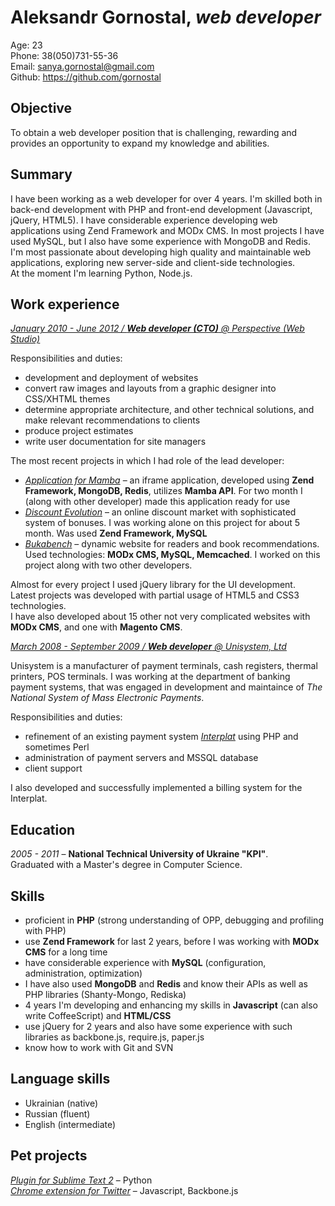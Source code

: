 # Aleksandr Gornostal, _web developer_

Age: 23  
Phone: 38(050)731-55-36  
Email: <sanya.gornostal@gmail.com>  
Github: <https://github.com/gornostal>

## Objective

To obtain a web developer position that is challenging, rewarding and provides an opportunity to expand my knowledge and abilities.

## Summary

I have been working as a web developer for over 4 years.
I'm skilled both in back-end development with PHP and front-end development (Javascript, jQuery, HTML5).
I have considerable experience developing web applications using Zend Framework and MODx CMS.
In most projects I have used MySQL, but I also have some experience with MongoDB and Redis.  
I'm most passionate about developing high quality and maintainable web applications, exploring new server-side and client-side technologies.  
At the moment I'm learning Python, Node.js.


## Work experience

<u>_January 2010 - June 2012 / **Web developer (CTO)** @ [Perspective (Web Studio)](http://perspective.net.ua)_</u>  

Responsibilities and duties:

* development and deployment of websites
* convert raw images and layouts from a graphic designer into CSS/XHTML themes
* determine appropriate architecture, and other technical solutions, and make relevant recommendations to clients
* produce project estimates
* write user documentation for site managers

The most recent projects in which I had role of the lead developer:

* _[Application for Mamba](http://mamba.ru/app_platform/?action=view&app_id=288)_ – an iframe application, developed using
    **Zend Framework, MongoDB, Redis**, utilizes **Mamba API**.
    For two month I (along with other developer) made this application ready for use
* _[Discount Evolution](http://discount-on-lines.com)_ – an online discount market with sophisticated system of bonuses. 
    I was working alone on this project for about 5 month. Was used **Zend Framework, MySQL**
* _[Bukabench](http://bukabench.com)_ – dynamic website for readers and book recommendations.
    Used technologies: **MODx CMS, MySQL, Memcached**. I worked on this project along with two other developers.

Almost for every project I used jQuery library for the UI development.  
Latest projects was developed with partial usage of HTML5 and CSS3 technologies.  
I have also developed about 15 other not very complicated websites with **MODx CMS**, and one with **Magento CMS**.

<u>_March 2008 - September 2009 / **Web developer** @ [Unisystem, Ltd](http://unisystem.ua/en.html)_</u>

Unisystem is a manufacturer of payment terminals, cash registers, thermal printers, POS terminals.
I was working at the department of banking payment systems, that was engaged in development and maintaince of _The National System of Mass Electronic Payments_.  

Responsibilities and duties:

* refinement of an existing payment system _[Interplat](http://interplat.ua/)_ using PHP and sometimes Perl
* administration of payment servers and MSSQL database
* client support

I also developed and successfully implemented a billing system for the Interplat.


## Education

_2005 - 2011_ – **National Technical University of Ukraine "KPI"**.  
Graduated with a Master's degree in Computer Science.

## Skills

* proficient in **PHP** (strong understanding of OPP, debugging and profiling with PHP)
* use **Zend Framework** for last 2 years, before I was working with **MODx CMS** for a long time
* have considerable experience with **MySQL** (configuration, administration, optimization)
* I have also used **MongoDB** and **Redis** and know their APIs as well as PHP libraries (Shanty-Mongo, Rediska)
* 4 years I'm developing and enhancing my skills in **Javascript** (can also write CoffeeScript) and **HTML/CSS**
* use jQuery for 2 years and also have some experience with such libraries as backbone.js, require.js, paper.js
* know how to work with Git and SVN

## Language skills

* Ukrainian (native)
* Russian (fluent)
* English (intermediate)

## Pet projects

_[Plugin for Sublime Text 2](https://github.com/gornostal/Modific)_ – Python  
_[Chrome extension for Twitter](https://github.com/gornostal/twittext)_ – Javascript, Backbone.js